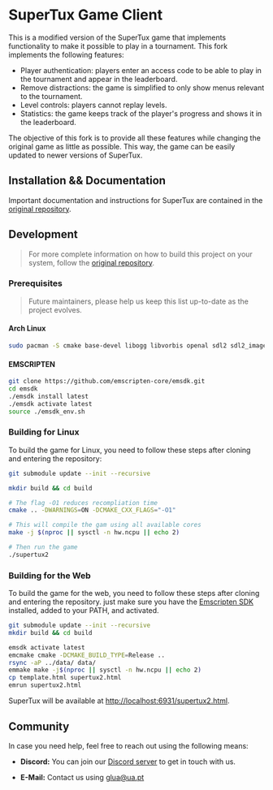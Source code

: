 # SuperTux Game Client

This is a modified version of the SuperTux game that implements functionality to make it possible to play in a tournament. This fork implements the following features:

- Player authentication: players enter an access code to be able to play in the tournament and appear in the leaderboard.
- Remove distractions: the game is simplified to only show menus relevant to the tournament.
- Level controls: players cannot replay levels.
- Statistics: the game keeps track of the player's progress and shows it in the leaderboard.

The objective of this fork is to provide all these features while changing the original game as little as possible. This way, the game can be easily updated to newer versions of SuperTux.

## Installation && Documentation

Important documentation and instructions for SuperTux are contained in the [original repository](https://github.com/SuperTux/supertux).

## Development

> For more complete information on how to build this project on your system, follow the [original repository](https://github.com/SuperTux/supertux/blob/master/INSTALL.md).

### Prerequisites

> Future maintainers, please help us keep this list up-to-date as the project evolves.

#### Arch Linux

```bash
sudo pacman -S cmake base-devel libogg libvorbis openal sdl2 sdl2_image freetype2 libraqm curl openssl glew harfbuzz fribidi glm zlib
```

#### EMSCRIPTEN

```bash
git clone https://github.com/emscripten-core/emsdk.git
cd emsdk
./emsdk install latest
./emsdk activate latest
source ./emsdk_env.sh
```

### Building for Linux

To build the game for Linux, you need to follow these steps after cloning and entering the repository:

```bash
git submodule update --init --recursive

mkdir build && cd build

# The flag -O1 reduces recompliation time
cmake .. -DWARNINGS=ON -DCMAKE_CXX_FLAGS="-O1"

# This will compile the gam using all available cores
make -j $(nproc || sysctl -n hw.ncpu || echo 2)

# Then run the game
./supertux2
```

### Building for the Web

To build the game for the web, you need to follow these steps after cloning and entering the repository. just make sure you have the [Emscripten SDK](https://emscripten.org/docs/getting_started/downloads.html) installed, added to your PATH, and activated.

```bash
git submodule update --init --recursive
mkdir build && cd build

emsdk activate latest
emcmake cmake -DCMAKE_BUILD_TYPE=Release ..
rsync -aP ../data/ data/
emmake make -j$(nproc || sysctl -n hw.ncpu || echo 2)
cp template.html supertux2.html
emrun supertux2.html
```

SuperTux will be available at [http://localhost:6931/supertux2.html](http://localhost:6931/supertux2.html).

## Community

In case you need help, feel free to reach out using the following means:

- **Discord:** You can join our [Discord server](https://discord.com/invite/AcvtHWz) to get in touch with us.

- **E-Mail:** Contact us using [glua@ua.pt](mailto:glua@ua.pt)
